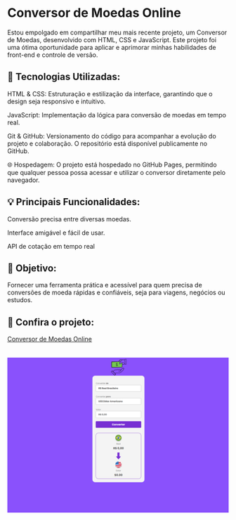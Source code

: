 <h1>
  Conversor de Moedas Online
</h1>
<p>
Estou empolgado em compartilhar meu mais recente projeto, um Conversor de Moedas, desenvolvido com HTML, CSS e JavaScript. Este projeto foi uma ótima oportunidade para aplicar e aprimorar minhas habilidades de front-end e controle de versão.
</p>
<h2>🔧 Tecnologias Utilizadas:</h2>
<p>HTML & CSS: Estruturação e estilização da interface, garantindo que o design seja responsivo e intuitivo.</p>
<p>JavaScript​: Implementação da lógica para conversão de moedas em tempo real.</p>
<p>Git & GitHub: Versionamento do código para acompanhar a evolução do projeto e colaboração. O repositório está disponível publicamente no GitHub.</p>
<p>🌐 Hospedagem: O projeto está hospedado no GitHub Pages, permitindo que qualquer pessoa possa acessar e utilizar o conversor diretamente pelo navegador.</p>

<h2>💡 Principais Funcionalidades:</h2>
<p>Conversão precisa entre diversas moedas.</p>
<p>Interface amigável e fácil de usar.</p>
<p>API de cotação em tempo real</p>
<h2>📌 Objetivo:</h2>
<p>Fornecer uma ferramenta prática e acessível para quem precisa de conversões de moeda rápidas e confiáveis, seja para viagens, negócios ou estudos.</p>

<h2>🔗 Confira o projeto:</h2>
<a href="https://lucasmessias91.github.io/conversor-moeda/" target="_blank">Conversor de Moedas Online</a>
<br>
<br>
<br>
    <img src="https://github.com/lucasmessias91/conversor-moeda/blob/main/assets/img/conversor-moeda.png?raw=true" />
